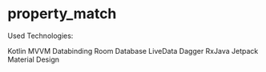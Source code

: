 # property_match

Used Technologies:

Kotlin
MVVM
Databinding
Room Database
LiveData
Dagger
RxJava
Jetpack
Material Design
